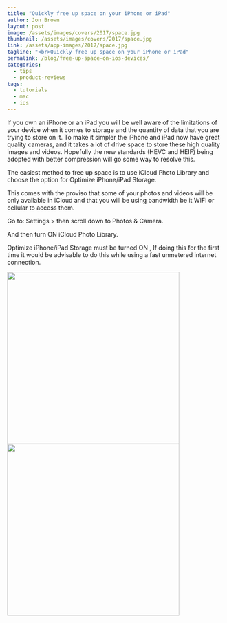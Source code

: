 ```yaml
---
title: "Quickly free up space on your iPhone or iPad"
author: Jon Brown
layout: post
image: /assets/images/covers/2017/space.jpg
thumbnail: /assets/images/covers/2017/space.jpg
link: /assets/app-images/2017/space.jpg
tagline: "<br>Quickly free up space on your iPhone or iPad"
permalink: /blog/free-up-space-on-ios-devices/
categories:
  - tips
  - product-reviews
tags:
  - tutorials
  - mac
  - ios
---
```

If you own an iPhone or an iPad you will be well aware of the limitations of your device when it comes to storage and the quantity of data that you are trying to store on it. To make it simpler the iPhone and iPad now have great quality cameras, and it takes a lot of drive space to store these high quality images and videos. Hopefully the new standards (HEVC and HEIF) being adopted with better compression will go some way to resolve this.

The easiest method to free up space is to use iCloud Photo Library and choose the option for Optimize iPhone/iPad Storage.

This comes with the proviso that some of your photos and videos will be only available in iCloud and that you will be using bandwidth be it WIFI or cellular to access them.

Go to: Settings > then scroll down to Photos & Camera.
  
And then turn ON iCloud Photo Library.
  
Optimize iPhone/iPad Storage must be turned ON , If doing this for the first time it would be advisable to do this while using a fast unmetered internet connection.
  
<img src="{{ site.site_cdn }}/assets/images/blog/2017/space/image2.png" class="img-fluid rounded m-2" width="400" />

<img src="{{ site.site_cdn }}/assets/images/blog/2017/space/image1.png" class="img-fluid rounded m-2" width="400" />
